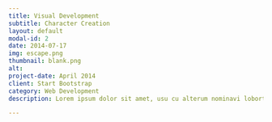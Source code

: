 ```yaml
---
title: Visual Development
subtitle: Character Creation
layout: default
modal-id: 2
date: 2014-07-17
img: escape.png
thumbnail: blank.png
alt: 
project-date: April 2014
client: Start Bootstrap
category: Web Development
description: Lorem ipsum dolor sit amet, usu cu alterum nominavi lobortis. At duo novum diceret. Tantas apeirian vix et, usu sanctus postulant inciderint ut, populo diceret necessitatibus in vim. Cu eum dicam feugiat noluisse.

---
```

